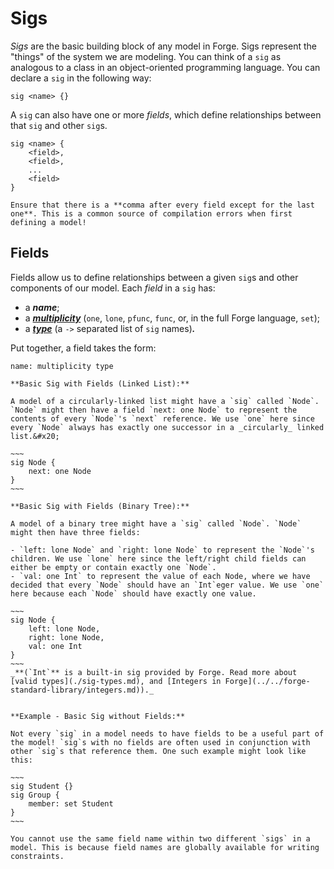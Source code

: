 # Sigs

<!-- ```admonish danger title="TODO"
- Do sigs have to be defined before they are used?
``` -->

_Sigs_ are the basic building block of any model in Forge. Sigs represent the "things" of the system we are modeling. You can think of a `sig` as analogous to a class in an object-oriented programming language. You can declare a `sig` in the following way:

```
sig <name> {}
```

A `sig` can also have one or more _fields_, which define relationships between that `sig` and other `sig`s.

```
sig <name> {
    <field>,
    <field>,
    ...
    <field>
}
```

```admonish note title="Syntax Note"
Ensure that there is a **comma after every field except for the last one**. This is a common source of compilation errors when first defining a model!
```

## Fields

Fields allow us to define relationships between a given `sig`s and other components of our model. Each _field_ in a `sig` has:

- a _**name**_;
- a [_**multiplicity**_](multiplicity.md) (`one`, `lone`, `pfunc`, `func`, or, in the full Forge language, `set`);
- a [_**type**_](sig-types.md) (a `->` separated list of `sig` names)_**.**_

Put together, a field takes the form:

```
name: multiplicity type
```

<!-- - The **name** of a field does exactly what it sounds like, and assigns a name to the relationship. You can use the name of the relationship to reference the relationship when writing the "rules" of the system (we'll cover this when we talk about [constraints](../constraints/constraints.md)).
- The **multiplicity** of a field allows you to define the type of relationship -->

```admonish example title="Example: Sig with one field"
**Basic Sig with Fields (Linked List):**

A model of a circularly-linked list might have a `sig` called `Node`. `Node` might then have a field `next: one Node` to represent the contents of every `Node`'s `next` reference. We use `one` here since every `Node` always has exactly one successor in a _circularly_ linked list.&#x20;

~~~
sig Node {
    next: one Node
}
~~~
```

```admonish example title="Example: Sig with multiple fields"
**Basic Sig with Fields (Binary Tree):**

A model of a binary tree might have a `sig` called `Node`. `Node` might then have three fields:

- `left: lone Node` and `right: lone Node` to represent the `Node`'s children. We use `lone` here since the left/right child fields can either be empty or contain exactly one `Node`.
- `val: one Int` to represent the value of each Node, where we have decided that every `Node` should have an `Int`eger value. We use `one` here because each `Node` should have exactly one value.

~~~
sig Node {
    left: lone Node,
    right: lone Node,
    val: one Int
}
~~~
_**(`Int`** is a built-in sig provided by Forge. Read more about [valid types](./sig-types.md), and [Integers in Forge](../../forge-standard-library/integers.md))._
```


```admonish example title="Example: Sig w/ No Fields"

**Example - Basic Sig without Fields:**

Not every `sig` in a model needs to have fields to be a useful part of the model! `sig`s with no fields are often used in conjunction with other `sig`s that reference them. One such example might look like this:

~~~
sig Student {}
sig Group {
    member: set Student
}
~~~
```

```admonish note title="Field names must be unique"
You cannot use the same field name within two different `sigs` in a model. This is because field names are globally available for writing constraints.
```

